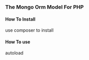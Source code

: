 ### The Mongo Orm Model For PHP

#### How To Install

use composer to install

#### How To use

autoload